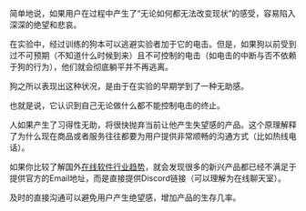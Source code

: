 简单地说，如果用户在过程中产生了“无论如何都无法改变现状”的感受，容易陷入深深的绝望和悲哀。

在实验中，经过训练的狗本可以逃避实验者加于它的电击。但是，如果狗以前受到过不可预期（不知道什么时候到来）且不可控制的电击（如电击的中断与否不依赖于狗的行为），他们就会彻底躺平并不再逃离。

狗之所以表现出这种状况，是由于在实验的早期学到了一种无助感。

也就是说，它认识到自己无论做什么都不能控制电击的终止。

人如果产生了习得性无助，将很快抛弃当前让他产生失望感的产品。这个原理解释了为什么现在商品或者服务往往都要为用户提供非常顺畅的沟通方式（比如热线电话）。

如果你比较了解国外[在线软件行业趋势](https://www.mockplus.cn/?home=1/?hmsr=sjsm1)，就会发现很多的新兴产品都已经不满足于提供官方的Email地址，而是直接提供Discord链接（可以理解为在线聊天室）。

及时的直接沟通可以避免用户产生绝望感，增加产品的生存几率。